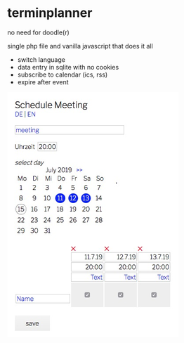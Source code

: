# terminplanner
no need for doodle(r)  
  
single php file and vanilla javascript that does it all  
* switch language
* data entry in sqlite with no cookies 
* subscribe to calendar (ics, rss)  
* expire after event

![screenshot](screen.jpg "setup")
